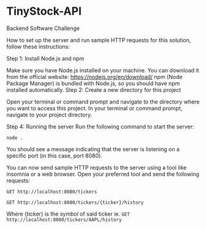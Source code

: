 # TinyStock-API
Backend Software Challenge


How to set up the server and run sample HTTP requests for this solution, follow these instructions:

Step 1: Install Node.js and npm

Make sure you have Node.js installed on your machine. You can download it from the official website: https://nodejs.org/en/download/
npm (Node Package Manager) is bundled with Node.js, so you should have npm installed automatically.
Step 2: Create a new directory for this project

Open your terminal or command prompt and navigate to the directory where you want to access this project.
In your terminal or command prompt, navigate to your project directory.

Step 4: Running the server
Run the following command to start the server:

`node .`

You should see a message indicating that the server is listening on a specific port (in this case, port 8080).

You can now send sample HTTP requests to the server using a tool like insomnia or a web browser.
Open your preferred tool and send the following requests:

`GET http://localhost:8080/tickers`

`GET http://localhost:8080/tickers/{ticker}/history`

Where {ticker} is the symbol of said ticker ie. `GET http://localhost:8080/tickers/AAPL/history`
